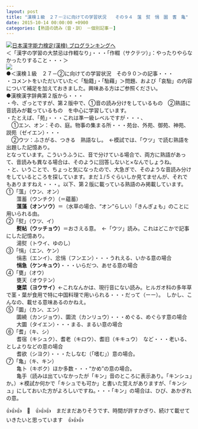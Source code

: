 ```yaml
---
layout: post
title: "漢検１級　２７－②に向けての学習状況　　その９４　薀　熨　悁　圜　耆　亀"
date: 2015-10-14 00:00:00 +0900
categories: [熟語の読み（音・訓）　－個別記事－]
---
```


[![](/syuusyuu9701/assets/images/漢検１級-２７－②に向けての学習状況-その９４-薀-熨-悁-圜-耆-亀-br_c_3028_1.gif)](http://blog.with2.net/link.php?1659096:3028 "日本漢字能力検定(漢検) ブログランキングへ")[日本漢字能力検定(漢検) ブログランキングへ](http://blog.with2.net/link.php?1659096:3028)  
＜「漢字の学習の大禁忌は作輟なり」・・・「作輟（サクテツ）」：やったりやらなかったりすること・・・＞  
![](/syuusyuu9701/assets/images/漢検１級-２７－②に向けての学習状況-その９４-薀-熨-悁-圜-耆-亀-cf6d5015e64fb4e7825e3201a40f4358.jpg)  
●＜漢検１級　２７－②に向けての学習状況　その９０＞の記事・・・  
・コメントをいただいていた＜「駘籍」・「駘藉」＞問題、および「哀駘」の内容について補足を加えておきました。興味ある方はご参照ください。  
●漢検漢字辞典第２版から・・・  
・今、ざっとですが、第２版中で、①音の読み分けをしているもの　②熟語に音読みが載っているもの　を中心に学習しています。  
・たとえば、「苑」・・・これは準一級レベルですが・・・、  
　①エン、オン：その、庭。物事の集まる所・・・苑台、外苑、御苑、神苑、説苑（ゼイエン）・・・  
　②ウツ：ふさがる、つきる　熟語なし。　←模試では、「ウツ」で読む熟語を出題した記憶あり。  
となっています。こういうふうに、音で分けている場合で、両方に熟語があって、音読みも異なる場合は、そのように回答しないと×なんでしょうね。  
・と、いうことで、ちょっと気になったので、大急ぎで、そのような音読み分けをしているところを探しています。まだ１/５ぐらいしか見てませんが、それでもありますねえ・・・。以下、第２版に載っている熟語のみ掲載しています。  
①「薀」（ウン、オン）  
　　薀蓄（ウンチク）（＝蘊蓄）  
　　**薀藻（オンソウ）**＝（水草の場合、“オン”らしい）「きんぎょも」のことに用いられる由。  
②「熨」（ウツ、イ）  
　　**熨帖（ウッチョウ）**＝おさえる意。　←「ウツ」読み。これはどこかで記事にした記憶あり。  
　　湯熨（トウイ、ゆのし）  
③「悁」（エン、ケン）  
　　悁恚（エンイ）、忿悁（フンエン）・・・うれえる、いかる意の場合  
　　**悁急（ケンキュウ）**・・・いらだつ、あせる意の場合  
④「甕」（オウ）  
　　甕天（オウテン）  
　　**甕菜（ヨウサイ）**←これなんかは、現行音にない読み。ヒルガオ科の多年草で茎・葉が食用で特に中国料理で用いられる・・・だって（ーー）。　しかし、こんなの、載せる意味あるのかねえ。  
⑤「圜」（カン、エン）  
　　圜繞（カンジョウ）、圜流（カンリュウ）・・・めぐる、めぐらす意の場合  
　　大圜（タイエン）・・・まる、まるい意の場合  
⑥「耆」（キ、シ）  
　　耆宿（キシュク）、耆老（キロウ）、耆旧（キキュウ）　など・・・老いる、としよりなどの意の場合  
　　耆欲（シヨク）・・・たしなむ（「嗜む」）意の場合。  
⑦「亀」（キ、キン）  
　　亀卜（キボク）ほか多数・・・“かめ”の意の場合。  
　　亀手（読みは出ていなかったが「キン」音のところに表示あり。「キンシュ」か。）＊模試か何かで「キシュでも可か」と書いた覚えがありますが、「キンシュ」にしておいた方がよろしいですね。・・・「キン」の場合は、ひび、あかぎれの意。  
  
👍👍👍　🐑　👍👍👍　まだまだありそうです、時間が許すかぎり、続けて載せていきたいと思っています　👍👍👍  
  
  
  
  